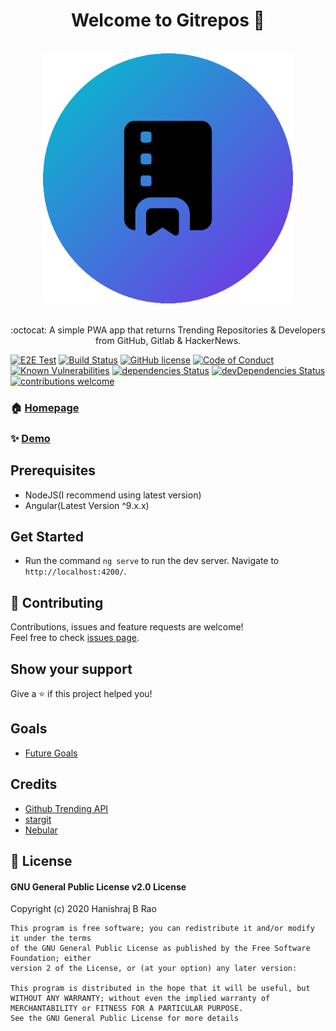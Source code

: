 <h1 align="center">Welcome to Gitrepos 👋</h1>
<br />
<div align="center">
  <img src="src/assets/icons/icon-512x512.png" alt="hero image" width="400"/>
</div>
<br />
<p align="center">:octocat: A simple PWA app that returns Trending Repositories & Developers from GitHub, Gitlab & HackerNews.</p>

[![E2E Test](https://github.com/Hyraze/gitrepos/workflows/E2E%20Test/badge.svg?branch=master)](https://github.com/Hyraze/gitrepos/workflows/E2E)
[![Build Status](https://travis-ci.org/Hyraze/gitrepos.svg?branch=master)](https://travis-ci.org/Hyraze/gitrepos)
[![GitHub license](https://img.shields.io/badge/license-GPL-blue.svg)](https://github.com/Hyraze/gitrepos/blob/master/LICENSE)
[![Code of Conduct](https://img.shields.io/badge/code%20of-conduct-ff69b4.svg)](CODE_OF_CONDUCT.md)
[![Known Vulnerabilities](https://snyk.io/test/github/Hyraze/gitrepos/badge.svg?targetFile=package.json)](https://snyk.io/test/github/Hyraze/gitrepos?targetFile=package.json)
[![dependencies Status](https://david-dm.org/Hyraze/gitrepos/status.svg)](https://david-dm.org/Hyraze/gitrepos)
[![devDependencies Status](https://david-dm.org/Hyraze/gitrepos/dev-status.svg)](https://david-dm.org/Hyraze/gitrepos?type=dev)
[![contributions welcome](https://img.shields.io/badge/contributions-welcome-brightgreen.svg)](https://github.com/Hyraze/gitrepos/issues)


### 🏠 [Homepage](https://github.com/Hyraze/gitrepos#readme)

### ✨ [Demo](https://gitrepos.now.sh/)

## Prerequisites
- NodeJS(I recommend using latest version)
- Angular(Latest Version ^9.x.x)

## Get Started
- Run the command `ng serve` to run the dev server. Navigate to `http://localhost:4200/`.

## 🤝 Contributing
Contributions, issues and feature requests are welcome!<br />Feel free to check [issues page](https://github.com/Hyraze/feedgator/issues). 

## Show your support
Give a ⭐️ if this project helped you!

## Goals
* [Future Goals](https://gist.githubusercontent.com/Hyraze/2eb4542b79fd73507c6011eff40e0034/raw/102fae0d55080cc353e77376c9a9cd0068608cda/gitrepogoals.md)

## Credits
* [Github Trending API](https://github.com/huchenme/github-trending-api) 
* [stargit](https://stargit.xyz/) 
* [Nebular](https://akveo.github.io/nebular) 

## 📝 License
#### GNU General Public License v2.0 License
Copyright (c) 2020 Hanishraj B Rao  

    This program is free software; you can redistribute it and/or modify it under the terms 
    of the GNU General Public License as published by the Free Software Foundation; either 
    version 2 of the License, or (at your option) any later version:

    This program is distributed in the hope that it will be useful, but WITHOUT ANY WARRANTY; without even the implied warranty of MERCHANTABILITY or FITNESS FOR A PARTICULAR PURPOSE. 
    See the GNU General Public License for more details  


